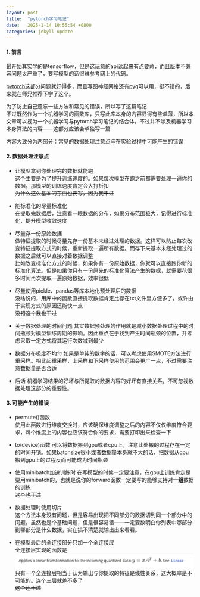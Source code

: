 ```yaml
---   
layout: post   
title:  "pytorch学习笔记"   
date:   2025-1-14 10:55:54 +0800   
categories: jekyll update   
---   
```

#### 1. 前言   
最开始其实学的是tensorflow，但是这玩意的api读起来有点要命，而且版本不兼容问题太严重了，要写模型的话很难参考网上的代码。   
   
[pytorch](https://pytorch.org/)这部分问题就好得多，而且写图神经网络还有[pyg](https://pytorch-geometric.readthedocs.io/en/latest/)可以用，挺不错的，后来就在师兄推荐下学了这个。    
   
为了防止自己遗忘一些方法和常见的错误，所以写了这篇笔记   
不过既然作为一个机器学习的函数库，只写此库本身的内容显得有些单薄，所以本文章可以视为一个机器学习与pytorch学习笔记的结合体。不过并不涉及机器学习本身算法的内容——这部分应该会单独写一篇      
   

内容大致分为两部分：常见的数据处理注意点与在实验过程中可能产生的错误   
   
#### 2. 数据处理注意点   
- 让模型拿到你处理完的数据就能跑   
这个主要是为了提升训练速度的。如果每次模型在跑之前都需要处理一遍你的数据，那模型的训练速度肯定会大打折扣   
~~为什么这么基本的东西也要写，因为我干过~~    

- 能标准化的尽量标准化   
在提取完数据后，注意看一眼数据的分布，如果分布范围极大，记得进行标准化，提升模型收敛速度   
   
- 尽量存一份原始数据   
做特征提取的时候尽量先存一份基本未经过处理的数据。这样可以防止每次改变特征提取方式的时候，重新提取一遍所有数据。而存下来基本未经处理过的数据之后就可以直接对着数据调整   
比如改变标准化方式的时候，如果你有一份原始数据，你就可以直接跑你新的标准化算法。但是如果你只有一份原先的标准化算法产生的数据，就需要花很多时间再次提取一遍原始数据，效率很低   
   
- 尽量使用pickle、pandas等库本地化预处理后的数据   
没啥说的，用库中的函数直接提取数据肯定比存在txt文件里方便多了，或许由于实现方式的原因还能快一点   
~~没错这个我也干过~~   

- 关于数据处理的时间问题
其实数据预处理的作用就是减小数据处理过程中的时间瓶颈对模型训练周期的影响。因此重点在于找到产生时间瓶颈的位置，并考虑采取一定方式将其运行次数减到最少   

- 数据分布极度不均匀
如果是单纯的数字的话，可以考虑使用SMOTE方法进行重采样。相比起重采样，上采样和下采样使用的范围会更广一点，不过需要注意数据量是否合适

- 后话
机器学习结果的好坏与所提取的数据内容的好坏有直接关系，不可忽视数据处理这部分的重要性。   

#### 3. 可能产生的错误    

- permute()函数   
使用此函数进行维度交换时，应该确保维度调整之后的内容不仅仅维度符合要求，每个维度上的内容也应该符合你的要求，需要打印出来检查一下   

- to(device)函数
可以将数据搬到gpu或者cpu上，注意此处搬的过程存在一定的时间开销。如果batchsize很小或者数据量本身就不大的话，把数据从cpu搬到gpu上的过程反而可能成为时间瓶颈   
   
- 使用minibatch加速训练时
在写模型的时候一定要注意，在gpu上训练肯定是要用minibatch的，也就是说你的forward函数一定要写的能够支持对**一组**数据的训练   
~~这个也干过~~   
    

- 数据处理时使用切片   
这个方法本身没有问题，但是容易出现把不同部分的数据切到同一个部分中的问题。虽然也是个基础问题，但是很容易错——一定要数明白你列表中哪部分到哪部分是什么数据，实在搞不清楚就输出出来看看。    
  
- 在模型最后的全连接部分只加一个全连接层   
全连接层实现的函数是   
![linear function](_image/pytorch_linear.png)   
只有一个全连接层相当于认为输出与你提取的特征是线性关系，这大概率是不可能的。连个三层就差不多了   
~~这个还干过~~   
